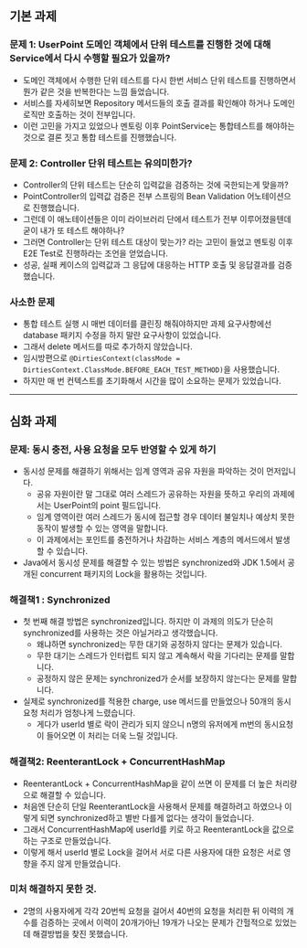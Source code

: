 ## 기본 과제

### 문제 1:  UserPoint 도메인 객체에서 단위 테스트를 진행한 것에 대해 Service에서 다시 수행할 필요가 있을까?

- 도메인 객체에서 수행한 단위 테스트를 다시 한번 서비스 단위 테스트를 진행하면서 뭔가 같은 것을 반복한다는 느낌 들었습니다.
- 서비스를 자세히보면 Repository 메서드들의 호출 결과를 확인해야 하거나 도메인 로직만 호출하는 것이 전부입니다.
- 이런 고민을 가지고 있었으나 멘토링 이후 PointService는 통합테스트를 해야하는 것으로 결론 짓고 통합 테스트를 진행했습니다.

### 문제 2: Controller 단위 테스트는 유의미한가?

- Controller의 단위 테스트는 단순히 입력값을 검증하는 것에 국한되는게 맞을까?
- PointController의 입력값 검증은 전부 스프링의 Bean Validation 어노테이션으로 진행했습니다.
- 그런데 이 애노테이션들은 이미 라이브러리 단에서 테스트가 전부 이루어졌을텐데 굳이 내가 또 테스트 해야하나?
- 그러면 Controller는 단위 테스트 대상이 맞는가? 라는 고민이 들었고 멘토링 이후 E2E Test로 진행하라는 조언을 얻었습니다.
- 성공, 실패 케이스의 입력값과 그 응답에 대응하는 HTTP 호출 및 응답결과를 검증했습니다.

### 사소한 문제

- 통합 테스트 실행 시 매번 데이터를 클린징 해줘야하지만 과제 요구사항에선 database 패키지 수정을 하지 말란 요구사항이 있었습니다.
- 그래서 delete 메서드를 따로 추가하지 않았습니다.
- 임시방편으로 `@DirtiesContext(classMode = DirtiesContext.ClassMode.BEFORE_EACH_TEST_METHOD)`을 사용했습니다.
- 하지만 매 번 컨텍스트를 초기화해서 시간을 많이 소요하는 문제가 있었습니다.

---


## 심화 과제

### 문제:  동시 충전, 사용 요청을 모두 반영할 수 있게 하기

- 동시성 문제를 해결하기 위해서는 임계 영역과 공유 자원을 파악하는 것이 먼저입니다.
    - 공유 자원이란 말 그대로 여러 스레드가 공유하는 자원을 뜻하고 우리의 과제에서는 UserPoint의 point 필드입니다.
    - 임계 영역이란 여러 스레드가 동시에 접근할 경우 데이터 불일치나 예상치 못한 동작이 발생할 수 있는 영역을 말합니다.
    - 이 과제에서는 포인트를 충전하거나 차감하는 서비스 계층의 메서드에서 발생할 수 있습니다.
- Java에서 동시성 문제를 해결할 수 있는 방법은 synchronized와 JDK 1.5에서 공개된 concurrent 패키지의 Lock을 활용하는 것입니다.

### 해결책1 : Synchronized

- 첫 번째 해결 방법은 synchronized입니다. 하지만 이 과제의 의도가 단순히 synchronized를 사용하는 것은 아닐거라고 생각했습니다.
    - 왜냐하면 synchronized는 무한 대기와 공정하지 않다는 문제가 있습니다.
    - 무한 대기는 스레드가 인터럽트 되지 않고 계속해서 락을 기다리는 문제를 말합니다.
    - 공정하지 않은 문제는 synchronized가 순서를 보장하지 않는다는 문제를 말합니다.
- 실제로 synchronized를 적용한 charge, use 메서드를 만들었으나 50개의 동시요청 처리가 엄청나게 느렸습니다.
    - 게다가 userId 별로 락이 관리가 되지 않으니 n명의 유저에게 m번의 동시요청이 들어오면 이 처리는 더욱 느릴 것입니다.

### 해결책2: ReenterantLock + ConcurrentHashMap

- ReenterantLock + ConcurrentHashMap을 같이 쓰면 이 문제를 더 높은 처리량으로 해결할 수 있습니다.
- 처음엔 단순히 단일 ReenterantLock을 사용해서 문제를 해결하려고 하였으나 이렇게 되면 synchronized하고 별반 다를게 없다는 생각이 들었습니다.
- 그래서 ConcurrentHashMap에 userId를 키로 하고 ReenterantLock을 값으로 하는 구조로 만들었습니다.
- 이렇게 해서 userId 별로 Lock을 걸어서 서로 다른 사용자에 대한 요청은 서로 영향을 주지 않게 만들었습니다.

### 미처 해결하지 못한 것.

- 2명의 사용자에게 각각 20번씩 요청을 걸어서 40번의 요청을 처리한 뒤 이력의 개수를 검증하는 곳에서 이력이 20개가아닌 19개가 나오는 문제가 간헐적으로 있었는데 해결방법을 찾진 못했습니다.

